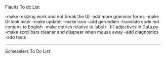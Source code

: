 Fiaults To do List

-make resizing work and not break the UI
-add more grammar forms
-make UI look nicer
-make updater
-make icon
-add gerundien
-translate code not contens to English
-make entries relative to labels
-fill adjectives in Data.py
-make scrollbars cleaner and disapear when mouse away
-add diagnostics
-add tests

------------------------------------
Schiesslers To Do List
